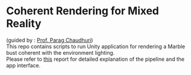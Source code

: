 # Coherent Rendering for Mixed Reality
(guided by : [Prof. Parag Chaudhuri](https://www.cse.iitb.ac.in/~paragc/))  
This repo contains scripts to run Unity application for rendering a Marble bust coherent with the environment lighting.  
Please refer to [this](https://drive.google.com/file/d/1l5C355mSwSYsqaf2gYyk1peCbxAyAQyg/view?usp=sharing) report for detailed explanation of the pipeline and the app interface.
